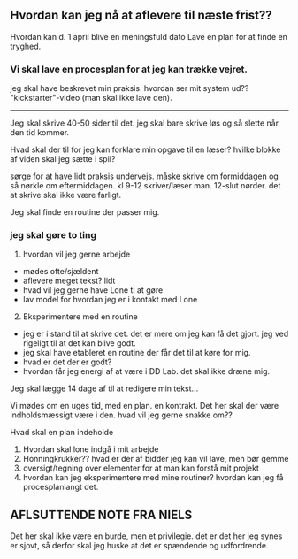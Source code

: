 ## Hvordan kan jeg nå at aflevere til næste frist??
Hvordan kan d. 1 april blive en meningsfuld dato
Lave en plan for at finde en tryghed.

### Vi skal lave en procesplan for at jeg kan trække vejret.
jeg skal have beskrevet min praksis. hvordan ser mit system ud?? "kickstarter"-video (man skal ikke lave den).

----------
Jeg skal skrive 40-50 sider til det.
jeg skal bare skrive løs og så slette når den tid kommer.

Hvad skal der til for jeg kan forklare min opgave til en læser? hvilke blokke af viden skal jeg sætte i spil?

sørge for at have lidt praksis undervejs. måske skrive om formiddagen og så nørkle om eftermiddagen.
kl 9-12 skriver/læser man. 12-slut nørder. det at skrive skal ikke være farligt.


Jeg skal finde en routine der passer mig.




### jeg skal gøre to ting
1. hvordan vil jeg gerne arbejde
  * mødes ofte/sjældent
  * aflevere meget tekst? lidt
  * hvad vil jeg gerne have Lone ti at gøre
  * lav model for hvordan jeg er i kontakt med Lone
2. Eksperimentere med en routine
  * jeg er i stand til at skrive det. det er mere om jeg kan få det gjort. jeg ved rigeligt til at det kan blive godt.
  * jeg skal have etableret en routine der får det til at køre for mig.
  * hvad er det der er godt?
  * hvordan får jeg energi af at være i DD Lab. det skal ikke dræne mig.


Jeg skal lægge 14 dage af til at redigere min tekst...


Vi mødes om en uges tid, med en plan. en kontrakt.
Det her skal der være indholdsmæssigt være i den. hvad vil jeg gerne snakke om??

Hvad skal en plan indeholde
1. Hvordan skal lone indgå i mit arbejde
2. Honningkrukker?? hvad er der af bidder jeg kan vil lave, men bør gemme
3. oversigt/tegning over elementer for at man kan forstå mit projekt
4. hvordan kan jeg eksperimentere med mine routiner? hvordan kan jeg få procesplanlangt det.



## AFLSUTTENDE NOTE FRA NIELS
Det her skal ikke være en burde, men et privilegie. det er det her jeg synes er sjovt, så derfor skal jeg huske at det er spændende og udfordrende.
